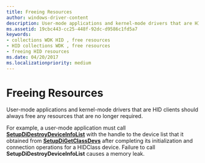 ```yaml
---
title: Freeing Resources
author: windows-driver-content
description: User-mode applications and kernel-mode drivers that are HID clients should always free any resources that are no longer required.
ms.assetid: 19cbc443-cc25-448f-92dc-d9586c1fd5a7
keywords:
- collections WDK HID , free resources
- HID collections WDK , free resources
- freeing HID resources
ms.date: 04/20/2017
ms.localizationpriority: medium
---
```


# Freeing Resources


User-mode applications and kernel-mode drivers that are HID clients should always free any resources that are no longer required.




For example, a user-mode application must call [**SetupDiDestroyDeviceInfoList**](https://msdn.microsoft.com/library/windows/hardware/ff550996) with the handle to the device list that it obtained from [**SetupDiGetClassDevs**](https://msdn.microsoft.com/library/windows/hardware/ff551069) after completing its initialization and connection operations for a HIDClass device. Failure to call **SetupDiDestroyDeviceInfoList** causes a memory leak.

 

 




